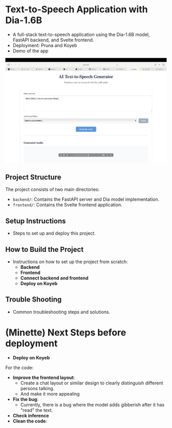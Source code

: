 # Text-to-Speech Application with Dia-1.6B

- A full-stack text-to-speech application using the Dia-1.6B model, FastAPI backend, and Svelte frontend. 
- Deployment: Pruna and Koyeb
- Demo of the app

![Text-to-Speech App Demo](assets/Screenshot%202025-05-27%20at%2011.37.46.png)

## Project Structure

The project consists of two main directories:
- `backend/`: Contains the FastAPI server and Dia model implementation.
- `frontend/`: Contains the Svelte frontend application.

## Setup Instructions

- Steps to set up and deploy this project.

## How to Build the Project

- Instructions on how to set up the project from scratch: 
   - **Backend**
   - **Frontend**
   - **Connect backend and frontend**
   - **Deploy on Koyeb**

## Trouble Shooting
- Common troubleshooting steps and solutions.

# (Minette) Next Steps before deployment

- **Deploy on Koyeb**

For the code:
   - **Improve the frontend layout**:
      - Create a chat layout or similar design to clearly distinguish different persons talking.
      - And make it more appealing
   - **Fix the bug**:
      - Currently, there is a bug where the model adds gibberish after it has "read" the text.
   - **Check inference**
   - **Clean the code**: